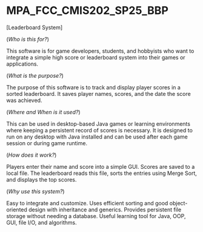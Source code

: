 # MPA_FCC_CMIS202_SP25_BBP

[Leaderboard System] 

(*Who is this for?*)

This software is for game developers, students, and hobbyists who want to integrate a simple high score or leaderboard system into their games or applications.  

(*What is the purpose?*) 

The purpose of this software is to track and display player scores in a sorted leaderboard. It saves player names, scores, and the date the score was achieved.  

(*Where and When is it used?*)

This can be used in desktop-based Java games or learning environments where keeping a persistent record of scores is necessary. It is designed to run on any desktop with Java installed and can be used after each game session or during game runtime.  

(*How does it work?*)

Players enter their name and score into a simple GUI.  Scores are saved to a local file.  The leaderboard reads this file, sorts the entries using Merge Sort, and displays the top scores.  

(*Why use this system?*)

Easy to integrate and customize.  Uses efficient sorting and good object-oriented design with inheritance and generics.  Provides persistent file storage without needing a database.  Useful learning tool for Java, OOP, GUI, file I/O, and algorithms.
